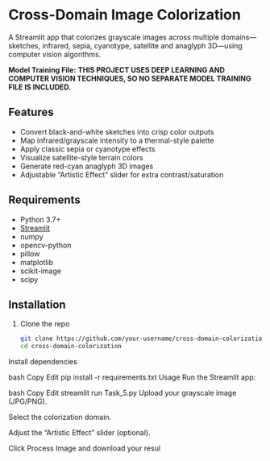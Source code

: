 # Cross-Domain Image Colorization

A Streamlit app that colorizes grayscale images across multiple domains—sketches, infrared, sepia, cyanotype, satellite and anaglyph 3D—using computer vision algorithms.

**Model Training File:** **THIS PROJECT USES DEEP LEARNING AND COMPUTER VISION TECHNIQUES, SO NO SEPARATE MODEL TRAINING FILE IS INCLUDED.**

## Features
- Convert black-and-white sketches into crisp color outputs  
- Map infrared/grayscale intensity to a thermal-style palette  
- Apply classic sepia or cyanotype effects  
- Visualize satellite-style terrain colors  
- Generate red-cyan anaglyph 3D images  
- Adjustable “Artistic Effect” slider for extra contrast/saturation  

## Requirements
- Python 3.7+  
- [Streamlit](https://streamlit.io/)  
- numpy  
- opencv-python  
- pillow  
- matplotlib  
- scikit-image  
- scipy  

## Installation
1. Clone the repo  
   ```bash
   git clone https://github.com/your-username/cross-domain-colorization.git
   cd cross-domain-colorization
Install dependencies

bash
Copy
Edit
pip install -r requirements.txt
Usage
Run the Streamlit app:

bash
Copy
Edit
streamlit run Task_5.py
Upload your grayscale image (JPG/PNG).

Select the colorization domain.

Adjust the “Artistic Effect” slider (optional).

Click Process Image and download your resul
